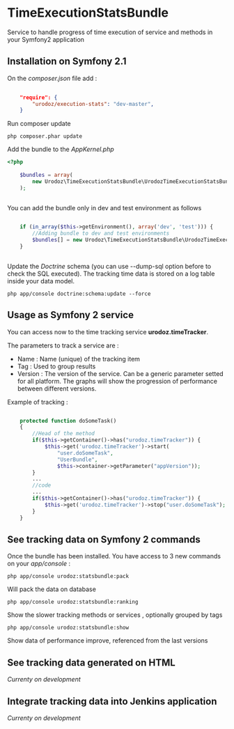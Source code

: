 TimeExecutionStatsBundle
========================

Service to handle progress of time execution of service and methods in your Symfony2 application

Installation on Symfony 2.1
---------------------------

On the *composer.json* file add :

``` json
    
    "require": {
        "urodoz/execution-stats": "dev-master",        
    }
```

Run composer update

```
php composer.phar update
```

Add the bundle to the *AppKernel.php*

``` php
<?php
    
    $bundles = array(
        new Urodoz\TimeExecutionStatsBundle\UrodozTimeExecutionStatsBundle();
    );
    
```
    
You can add the bundle only in dev and test environment as follows

``` php
    
    if (in_array($this->getEnvironment(), array('dev', 'test'))) {
        //Adding bundle to dev and test environments
        $bundles[] = new Urodoz\TimeExecutionStatsBundle\UrodozTimeExecutionStatsBundle();
    }
    
```
    
Update the *Doctrine* schema (you can use --dump-sql option before to check the SQL executed). The tracking time data is stored on a log table inside your data model.

```
php app/console doctrine:schema:update --force
```
    
Usage as Symfony 2 service
--------------------------

You can access now to the time tracking service **urodoz.timeTracker**. 

The parameters to track a service are : 

* Name : Name (unique) of the tracking item
* Tag : Used to group results
* Version : The version of the service. Can be a generic parameter setted for all platform. The graphs will show the progression of performance between different versions.

Example of tracking :

``` php

    protected function doSomeTask()
    {
        //Head of the method
        if($this->getContainer()->has("urodoz.timeTracker")) {
            $this->get('urodoz.timeTracker')->start(
                "user.doSomeTask",
                "UserBundle",
                $this->container->getParameter("appVersion"));
        }
        ...
        //code
        ...
        if($this->getContainer()->has("urodoz.timeTracker")) {
            $this->get('urodoz.timeTracker')->stop("user.doSomeTask");
        }
    }
```

See tracking data on Symfony 2 commands
---------------------------------

Once the bundle has been installed. You have access to 3 new commands on your *app/console* :

``` 
php app/console urodoz:statsbundle:pack
```

Will pack the data on database

```
php app/console urodoz:statsbundle:ranking
```

Show the slower tracking methods or services , optionally grouped by tags

```
php app/console urodoz:statsbundle:show
```

Show data of performance improve, referenced from the last versions

See tracking data generated on HTML
-----------------------------------

*Currenty on development*

Integrate tracking data into Jenkins application
------------------------------------------------

*Currenty on development*
